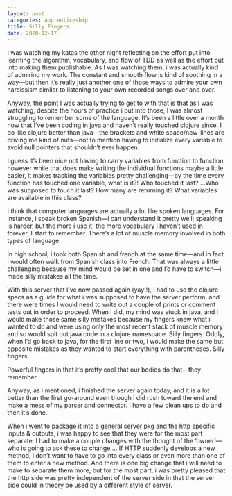 ```yaml
---
layout: post 
categories: apprenticeship
title: Silly Fingers
date: 2020-12-17
---
```


I was watching my katas the other night reflecting on the effort put into learning the algorithm, vocabulary, and flow of TDD as well as the effort put into making them publishable.  As I was watching them, i was actually kind of admiring my work.  The constant and smooth flow is kind of soothing in a way—but then it’s really just another one of those ways to admire your own narcissism similar to listening to your own recorded songs over and over.  

Anyway, the point I was actually trying to get to with that is that as I was watching, despite the hours of practice i put into those, I was almost struggling to remember some of the language.  It’s been a little over a month now that I’ve been coding in java and haven’t really touched clojure since.  I do like clojure better than java—the brackets and white space/new-lines are driving me kind of nuts—not to mention having to initialize every variable to avoid null pointers that shouldn’t ever happen.

I guess it’s been nice not having to carry variables from function to function, however while that does make writing the individual functions maybe a little easier, it makes tracking the variables pretty challenging—by the time every function has touched one variable, what is it?!  Who touched it last?  ...Who was supposed to touch it last?  How many are returning it?  What variables are available in this class?

I think that computer languages are actually a lot like spoken languages.  For instance, i speak broken Spanish—i can understand it pretty well; speaking is harder, but the more i use it, the more vocabulary i haven’t used in forever, I start to remember.  There’s a lot of muscle memory involved in both types of language.  

In high school, i took both Spanish and french at the same time—and in fact i would often walk from Spanish class into French.  That was always a little challenging because my mind would be set in one and I’d have to switch—i made silly mistakes all the time.  

With this server that I’ve now passed again (yay!!), i had to use the clojure specs as a guide for what i was supposed to have the server perform, and there were times I would need to write out a couple of prints or comment tests out in order to proceed.  When i did, my mind was stuck in java, and i would make those same silly mistakes because my fingers knew what i wanted to do and were using only the most recent stack of muscle memory and so would spit out java code in a clojure namespace.  Silly fingers.  Oddly, when I’d go back to java, for the first line or two, i would make the same but opposite mistakes as they wanted to start everything with parentheses.  Silly fingers.  

Powerful fingers in that it’s pretty cool that our bodies do that—they remember.

Anyway, as i mentioned, i finished the server again today, and it is a lot better than the first go-around even though i did rush toward the end and make a mess of my parser and connector.  I have a few clean ups to do and then it’s done.

When i went to package it into a general server pkg and the http specific inputs & outputs, i was happy to see that they were for the most part separate.  I had to make a couple changes with the thought of the ‘owner’—who is going to ask these to change…. If HTTP suddenly develops a new method, i don’t want to have to go into every class or even more than one of them to enter a new method.  And there is one big change that i will need to make to separate them more, but for the most part, i was pretty pleased that the http side was pretty independent of the server side in that the server side could in theory be used by a different style of server.  

